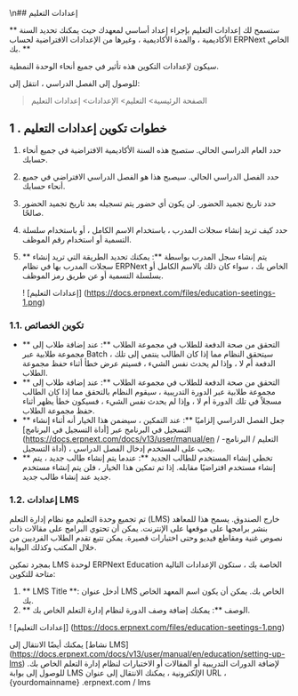 \n## إعدادات التعليم

** ستسمح لك إعدادات التعليم بإجراء إعداد أساسي لمعهدك حيث يمكنك تحديد السنة الأكاديمية ، والمدة الأكاديمية ، وغيرها من الإعدادات الافتراضية لحساب ERPNext الخاص بك. **

سيكون لإعدادات التكوين هذه تأثير في جميع أنحاء الوحدة النمطية.

للوصول إلى الفصل الدراسي ، انتقل إلى:

> الصفحة الرئيسية> التعليم> الإعدادات> إعدادات التعليم

## 1 \. خطوات تكوين إعدادات التعليم

1. حدد العام الدراسي الحالي. ستصبح هذه السنة الأكاديمية الافتراضية في جميع أنحاء حسابك.
2. حدد الفصل الدراسي الحالي. سيصبح هذا هو الفصل الدراسي الافتراضي في جميع أنحاء حسابك.
3. حدد تاريخ تجميد الحضور. لن يكون أي حضور يتم تسجيله بعد تاريخ تجميد الحضور صالحًا.
4. حدد كيف تريد إنشاء سجلات المدرب ، باستخدام الاسم الكامل ، أو باستخدام سلسلة التسمية أو استخدام رقم الموظف.
5. ** يتم إنشاء سجل المدرب بواسطة **: يمكنك تحديد الطريقة التي تريد إنشاء سجلات المدرب بها في نظام ERPNext الخاص بك ، سواء كان ذلك بالاسم الكامل أو بسلسلة التسمية أو عن طريق رمز الموظف.
    
    ! [إعدادات التعليم] (https://docs.erpnext.com/files/education-seetings-1.png)
    

### 1.1. تكوين الخصائص

* ** التحقق من صحة الدفعة للطلاب في مجموعة الطلاب **: عند إضافة طلاب إلى مجموعة طلابية عبر Batch ، سيتحقق النظام مما إذا كان الطالب ينتمي إلى تلك الدفعة أم لا ، وإذا لم يحدث نفس الشيء ، فسيتم عرض خطأ أثناء حفظ مجموعة الطلاب.
* ** التحقق من صحة الدفعة للطلاب في مجموعة الطلاب **: عند إضافة طلاب إلى مجموعة طلابية عبر الدورة التدريبية ، سيقوم النظام بالتحقق مما إذا كان الطالب مسجلاً في تلك الدورة أم لا ، وإذا لم يحدث نفس الشيء ، فسيكون خطأ يظهر أثناء حفظ مجموعة الطلاب.
* ** جعل الفصل الدراسي إلزاميًا **: عند التمكين ، سيضمن هذا الخيار أنه أثناء إنشاء التسجيل في البرنامج عبر [أداة التسجيل في البرنامج] (https://docs.erpnext.com/docs/v13/user/manual/en / التعليم / البرنامج-أداة التسجيل) ، يجب على المستخدم إدخال الفصل الدراسي.
* ** تخطي إنشاء المستخدم للطالب الجديد **: عندما يتم إنشاء طالب جديد ، يتم إنشاء مستخدم افتراضيًا مقابله. إذا تم تمكين هذا الخيار ، فلن يتم إنشاء مستخدم جديد عند إنشاء طالب جديد.

### 1.2. إعدادات LMS

تم تجميع وحدة التعليم مع نظام إدارة التعلم (LMS) خارج الصندوق. يسمح هذا للمعاهد بنشر برامجها على موقعها على الإنترنت. يمكن أن تحتوي البرامج على مقالات ذات نصوص غنية ومقاطع فيديو وحتى اختبارات قصيرة. يمكن تتبع تقدم الطلاب الفرديين من خلال المكتب وكذلك البوابة.

بمجرد تمكين LMS لوحدة ERPNext Education الخاصة بك ، ستكون الإعدادات التالية متاحة للتكوين:

1. ** LMS Title **: أدخل عنوان LMS الخاص بك. يمكن أن يكون اسم المعهد الخاص بك.
2. ** الوصف **: يمكنك إضافة وصف الدورة لنظام إدارة التعلم الخاص بك.

! [إعدادات التعليم] (https://docs.erpnext.com/files/education-seetings-1.png)

يمكنك أيضًا الانتقال إلى [نشاط LMS] (https://docs.erpnext.com/docs/v13/user/manual/en/education/setting-up-lms) لإضافة الدورات التدريبية أو المقالات أو الاختبارات لنظام إدارة التعلم الخاص بك. للوصول إلى بوابة LMS الإلكترونية ، يمكنك الانتقال إلى عنوان URL ، {yourdomainname} .erpnext.com / lms